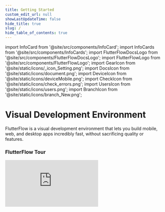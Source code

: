 ```yaml
---
title: Getting Started
custom_edit_url: null
showLastUpdateTime: false
hide_title: true
slug: /
hide_table_of_contents: true
---
```


import InfoCard from '@site/src/components/InfoCard';
import InfoCards from '@site/src/components/InfoCards';
import FlutterFlowDocsLogo from '@site/src/components/FlutterFlowDocsLogo';
import FlutterFlowLogo from '@site/src/components/FlutterFlowLogo';
import GearIcon from '@site/static/icons/_icon_Setting.png';
import DocsIcon from '@site/static/icons/document.png';
import DeviceIcon from '@site/static/icons/deviceMobile.png';
import CheckIcon from '@site/static/icons/check_errors.png';
import UsersIcon from '@site/static/icons/users.png';
import BranchIcon from '@site/static/icons/branch_New.png';



<FlutterFlowLogo></FlutterFlowLogo>

# Visual Development Environment
FlutterFlow is a visual development environment that lets you build mobile, web, and desktop apps incredibly fast, without sacrificing quality or features. 

<InfoCards>
    <InfoCard title="Before You Begin" description="Ensure you meet system requirements and grasp technical concepts for smooth building in FlutterFlow." pagePath="/before-you-begin/setup-flutterflow" />
    <InfoCard   title="Explore FlutterFlow" description="Dive into the building blocks of the platform: projects, widgets, functions and more." pagePath="/resources"/>
    <InfoCard   title="Start Building" description="Jump right into a quick start on how to build a simple app." pagePath="/quickstart"/>
    <InfoCard title="Marketplace Guides" description="Comprehensive guides on creating, buying, and submitting items on the Marketplace." pagePath="/marketplace" />
    <InfoCard   title="Community Forum" description="Join discussions, ask questions, and share insights with the FlutterFlow community." pagePath="https://community.flutterflow.io"/>
    <InfoCard  title="What's New in FlutterFlow" description="Updates, features, and the latest enhancements in FlutterFlow." pagePath="https://community.flutterflow.io/c/whats-new-in-flutterflow"/>
</InfoCards>

<p></p>

### FlutterFlow Tour

<div class="video-container"><iframe src="https://www.youtube.com/embed/GpXjU-ieAKU?si=moIEUUGry24CdSJN" title="YouTube video player" frameborder="0" allow="accelerometer; autoplay; clipboard-write; encrypted-media; gyroscope; picture-in-picture; web-share" referrerpolicy="strict-origin-when-cross-origin" allowfullscreen></iframe></div>